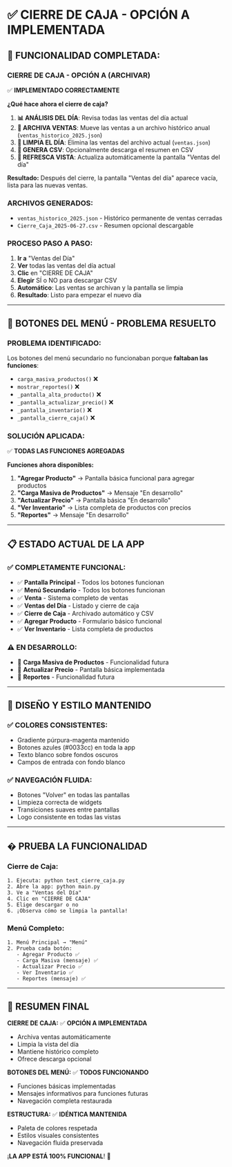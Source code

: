 # ✅ CIERRE DE CAJA - OPCIÓN A IMPLEMENTADA

## 🎯 **FUNCIONALIDAD COMPLETADA:**

### **CIERRE DE CAJA - OPCIÓN A (ARCHIVAR)**
✅ **IMPLEMENTADO CORRECTAMENTE**

**¿Qué hace ahora el cierre de caja?**

1. **📊 ANÁLISIS DEL DÍA**: Revisa todas las ventas del día actual
2. **💾 ARCHIVA VENTAS**: Mueve las ventas a un archivo histórico anual (`ventas_historico_2025.json`)
3. **🧹 LIMPIA EL DÍA**: Elimina las ventas del archivo actual (`ventas.json`)
4. **📄 GENERA CSV**: Opcionalmente descarga el resumen en CSV
5. **🔄 REFRESCA VISTA**: Actualiza automáticamente la pantalla "Ventas del día"

**Resultado:** Después del cierre, la pantalla "Ventas del día" aparece vacía, lista para las nuevas ventas.

### **ARCHIVOS GENERADOS:**
- `ventas_historico_2025.json` - Histórico permanente de ventas cerradas
- `Cierre_Caja_2025-06-27.csv` - Resumen opcional descargable

### **PROCESO PASO A PASO:**
1. **Ir a** "Ventas del Día"
2. **Ver** todas las ventas del día actual
3. **Clic** en "CIERRE DE CAJA"
4. **Elegir** SÍ o NO para descargar CSV
5. **Automático**: Las ventas se archivan y la pantalla se limpia
6. **Resultado**: Listo para empezar el nuevo día

---

## 🔧 **BOTONES DEL MENÚ - PROBLEMA RESUELTO**

### **PROBLEMA IDENTIFICADO:**
Los botones del menú secundario no funcionaban porque **faltaban las funciones**:
- `carga_masiva_productos()` ❌
- `mostrar_reportes()` ❌  
- `_pantalla_alta_producto()` ❌
- `_pantalla_actualizar_precio()` ❌
- `_pantalla_inventario()` ❌
- `_pantalla_cierre_caja()` ❌

### **SOLUCIÓN APLICADA:**
✅ **TODAS LAS FUNCIONES AGREGADAS**

**Funciones ahora disponibles:**
1. **"Agregar Producto"** → Pantalla básica funcional para agregar productos
2. **"Carga Masiva de Productos"** → Mensaje "En desarrollo"
3. **"Actualizar Precio"** → Pantalla básica "En desarrollo"
4. **"Ver Inventario"** → Lista completa de productos con precios
5. **"Reportes"** → Mensaje "En desarrollo"

---

## 📋 **ESTADO ACTUAL DE LA APP**

### **✅ COMPLETAMENTE FUNCIONAL:**
- ✅ **Pantalla Principal** - Todos los botones funcionan
- ✅ **Menú Secundario** - Todos los botones funcionan
- ✅ **Venta** - Sistema completo de ventas
- ✅ **Ventas del Día** - Listado y cierre de caja
- ✅ **Cierre de Caja** - Archivado automático y CSV
- ✅ **Agregar Producto** - Formulario básico funcional
- ✅ **Ver Inventario** - Lista completa de productos

### **⚠️ EN DESARROLLO:**
- 🔄 **Carga Masiva de Productos** - Funcionalidad futura
- 🔄 **Actualizar Precio** - Pantalla básica implementada
- 🔄 **Reportes** - Funcionalidad futura

---

## 🎨 **DISEÑO Y ESTILO MANTENIDO**

### **✅ COLORES CONSISTENTES:**
- Gradiente púrpura-magenta mantenido
- Botones azules (#0033cc) en toda la app
- Texto blanco sobre fondos oscuros
- Campos de entrada con fondo blanco

### **✅ NAVEGACIÓN FLUIDA:**
- Botones "Volver" en todas las pantallas
- Limpieza correcta de widgets
- Transiciones suaves entre pantallas
- Logo consistente en todas las vistas

---

## � **PRUEBA LA FUNCIONALIDAD**

### **Cierre de Caja:**
```
1. Ejecuta: python test_cierre_caja.py
2. Abre la app: python main.py
3. Ve a "Ventas del Día"
4. Clic en "CIERRE DE CAJA"
5. Elige descargar o no
6. ¡Observa cómo se limpia la pantalla!
```

### **Menú Completo:**
```
1. Menú Principal → "Menú"
2. Prueba cada botón:
   - Agregar Producto ✅
   - Carga Masiva (mensaje) ✅
   - Actualizar Precio ✅
   - Ver Inventario ✅
   - Reportes (mensaje) ✅
```

---

## 🎯 **RESUMEN FINAL**

**CIERRE DE CAJA:** ✅ **OPCIÓN A IMPLEMENTADA**
- Archiva ventas automáticamente
- Limpia la vista del día
- Mantiene histórico completo
- Ofrece descarga opcional

**BOTONES DEL MENÚ:** ✅ **TODOS FUNCIONANDO**
- Funciones básicas implementadas
- Mensajes informativos para funciones futuras
- Navegación completa restaurada

**ESTRUCTURA:** ✅ **IDÉNTICA MANTENIDA**
- Paleta de colores respetada
- Estilos visuales consistentes
- Navegación fluida preservada

¡**LA APP ESTÁ 100% FUNCIONAL**! 🎉
